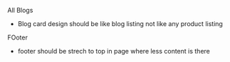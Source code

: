 All Blogs
- Blog card design should be like blog listing not like any product listing

FOoter
- footer should be strech to top in page where less content is there 